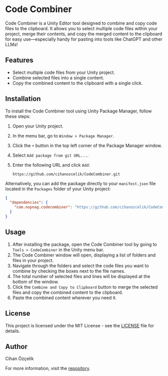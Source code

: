 
# Code Combiner

Code Combiner is a Unity Editor tool designed to combine and copy code files to the clipboard. It allows you to select multiple code files within your project, merge their contents, and copy the merged content to the clipboard for easy use—especially handy for pasting into tools like ChatGPT and other LLMs!

## Features

- Select multiple code files from your Unity project.
- Combine selected files into a single content.
- Copy the combined content to the clipboard with a single click.

## Installation

To install the Code Combiner tool using Unity Package Manager, follow these steps:

1. Open your Unity project.
2. In the menu bar, go to `Window > Package Manager`.
3. Click the `+` button in the top left corner of the Package Manager window.
4. Select `Add package from git URL...`.
5. Enter the following URL and click `Add`:

   ```
   https://github.com/cihanozcelik/CodeCombiner.git
   ```

Alternatively, you can add the package directly to your `manifest.json` file located in the `Packages` folder of your Unity project:

```json
{
  "dependencies": {
    "com.nopnag.codecombiner": "https://github.com/cihanozcelik/CodeCombiner.git"
  }
}
```

## Usage

1. After installing the package, open the Code Combiner tool by going to `Tools > CodeCombiner` in the Unity menu bar.
2. The Code Combiner window will open, displaying a list of folders and files in your project.
3. Navigate through the folders and select the code files you want to combine by checking the boxes next to the file names.
4. The total number of selected files and lines will be displayed at the bottom of the window.
5. Click the `Combine and Copy to Clipboard` button to merge the selected files and copy the combined content to the clipboard.
6. Paste the combined content wherever you need it.

## License

This project is licensed under the MIT License - see the [LICENSE](LICENSE) file for details.

## Author

Cihan Özçelik

For more information, visit the [repository](https://github.com/cihanozcelik/CodeCombiner).
